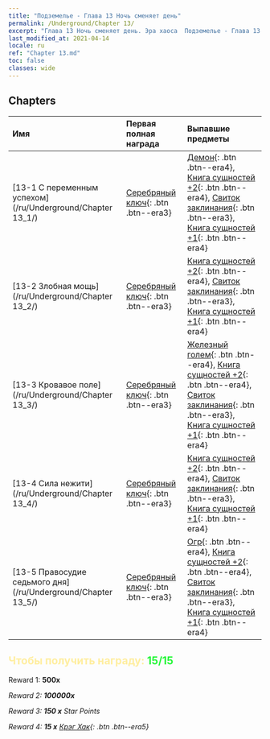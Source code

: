 ```yaml
---
title: "Подземелье - Глава 13 Ночь сменяет день"
permalink: /Underground/Chapter 13/
excerpt: "Глава 13 Ночь сменяет день. Эра хаоса  Подземелье - Глава 13. Ночь сменяет день"
last_modified_at: 2021-04-14
locale: ru
ref: "Chapter 13.md"
toc: false
classes: wide
---
```


## Chapters

  | Имя |  Первая полная награда | Выпавшие предметы |
  |:------------|:------------|:------------| 
  | [13-1 С переменным успехом](/ru/Underground/Chapter 13_1/) | [Серебряный ключ](/ru/Items/con_693/){: .btn .btn--era3} | [Демон](/ru/Items/unt_229/){: .btn .btn--era4}, [Книга сущностей +2](/ru/Items/mat_53/){: .btn .btn--era4}, [Свиток заклинания](/ru/Items/con_694/){: .btn .btn--era3}, [Книга сущностей +1](/ru/Items/mat_46/){: .btn .btn--era4} |
  | [13-2 Злобная мощь](/ru/Underground/Chapter 13_2/) | [Серебряный ключ](/ru/Items/con_693/){: .btn .btn--era3} | [Книга сущностей +2](/ru/Items/mat_53/){: .btn .btn--era4}, [Свиток заклинания](/ru/Items/con_694/){: .btn .btn--era3}, [Книга сущностей +1](/ru/Items/mat_46/){: .btn .btn--era4} |
  | [13-3 Кровавое поле](/ru/Underground/Chapter 13_3/) | [Серебряный ключ](/ru/Items/con_693/){: .btn .btn--era3} | [Железный голем](/ru/Items/unt_237/){: .btn .btn--era4}, [Книга сущностей +2](/ru/Items/mat_53/){: .btn .btn--era4}, [Свиток заклинания](/ru/Items/con_694/){: .btn .btn--era3}, [Книга сущностей +1](/ru/Items/mat_46/){: .btn .btn--era4} |
  | [13-4 Сила нежити](/ru/Underground/Chapter 13_4/) | [Серебряный ключ](/ru/Items/con_693/){: .btn .btn--era3} | [Книга сущностей +2](/ru/Items/mat_53/){: .btn .btn--era4}, [Свиток заклинания](/ru/Items/con_694/){: .btn .btn--era3}, [Книга сущностей +1](/ru/Items/mat_46/){: .btn .btn--era4} |
  | [13-5 Правосудие седьмого дня](/ru/Underground/Chapter 13_5/) | [Серебряный ключ](/ru/Items/con_693/){: .btn .btn--era3} | [Огр](/ru/Items/unt_220/){: .btn .btn--era4}, [Книга сущностей +2](/ru/Items/mat_53/){: .btn .btn--era4}, [Свиток заклинания](/ru/Items/con_694/){: .btn .btn--era3}, [Книга сущностей +1](/ru/Items/mat_46/){: .btn .btn--era4} |


## <span style="color: #ffeea0">Чтобы получить награду: </span><span style="color: #27f73a">15/15</span>

 Reward 1:  **500x** <i class="fas fa-gem"/>

 Reward 2:  **100000x** <i class="fas fa-coins"/>

 Reward 3: **150 x** Star Points

 Reward 4: **15 x** [Крэг Хак](/ru/Items/her_375/){: .btn .btn--era5}

